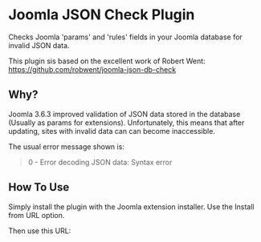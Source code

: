 # Joomla JSON Check Plugin

Checks Joomla 'params' and 'rules' fields in your Joomla database for invalid JSON data.

This plugin sis based on the excellent work of Robert Went: https://github.com/robwent/joomla-json-db-check

## Why?

Joomla 3.6.3 improved validation of JSON data stored in the database (Usually as params for extensions). Unfortunately, this means that after updating, sites with invalid data can can become inaccessible.

The usual error message shown is:

> 0 - Error decoding JSON data: Syntax error

## How To Use

Simply install the plugin with the Joomla extension installer. Use the Install from URL option.

Then use this URL:

